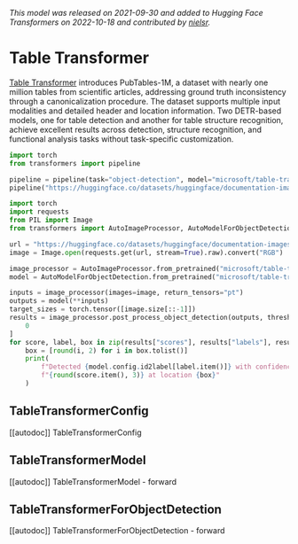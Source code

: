 <!--Copyright 2022 The HuggingFace Team. All rights reserved.

Licensed under the Apache License, Version 2.0 (the "License"); you may not use this file except in compliance with
the License. You may obtain a copy of the License at

http://www.apache.org/licenses/LICENSE-2.0

Unless required by applicable law or agreed to in writing, software distributed under the License is distributed on
an "AS IS" BASIS, WITHOUT WARRANTIES OR CONDITIONS OF ANY KIND, either express or implied. See the License for the
specific language governing permissions and limitations under the License.

⚠️ Note that this file is in Markdown but contain specific syntax for our doc-builder (similar to MDX) that may not be
rendered properly in your Markdown viewer.

-->
*This model was released on 2021-09-30 and added to Hugging Face Transformers on 2022-10-18 and contributed by [nielsr](https://huggingface.co/nielsr).*

# Table Transformer

[Table Transformer](https://huggingface.co/papers/2110.00061) introduces PubTables-1M, a dataset with nearly one million tables from scientific articles, addressing ground truth inconsistency through a canonicalization procedure. The dataset supports multiple input modalities and detailed header and location information. Two DETR-based models, one for table detection and another for table structure recognition, achieve excellent results across detection, structure recognition, and functional analysis tasks without task-specific customization.

<hfoptions id="usage">
<hfoption id="Pipeline">

```py
import torch
from transformers import pipeline

pipeline = pipeline(task="object-detection", model="microsoft/table-transformer-detection", dtype="auto")
pipeline("https://huggingface.co/datasets/huggingface/documentation-images/resolve/main/transformers/table-transformer-example.png")
```

</hfoption>
<hfoption id="AutoModel">

```py
import torch
import requests
from PIL import Image
from transformers import AutoImageProcessor, AutoModelForObjectDetection

url = "https://huggingface.co/datasets/huggingface/documentation-images/resolve/main/transformers/table-transformer-example.png"
image = Image.open(requests.get(url, stream=True).raw).convert("RGB")

image_processor = AutoImageProcessor.from_pretrained("microsoft/table-transformer-detection")
model = AutoModelForObjectDetection.from_pretrained("microsoft/table-transformer-detection", dtype="auto")

inputs = image_processor(images=image, return_tensors="pt")
outputs = model(**inputs)
target_sizes = torch.tensor([image.size[::-1]])
results = image_processor.post_process_object_detection(outputs, threshold=0.5, target_sizes=target_sizes)[
    0
]
for score, label, box in zip(results["scores"], results["labels"], results["boxes"]):
    box = [round(i, 2) for i in box.tolist()]
    print(
        f"Detected {model.config.id2label[label.item()]} with confidence "
        f"{round(score.item(), 3)} at location {box}"
    )
```

</hfoption>
</hfoptions>


## TableTransformerConfig

[[autodoc]] TableTransformerConfig

## TableTransformerModel

[[autodoc]] TableTransformerModel
    - forward

## TableTransformerForObjectDetection

[[autodoc]] TableTransformerForObjectDetection
    - forward


